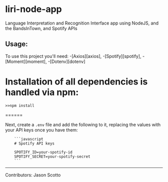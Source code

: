 # liri-node-app

Language Interpretation and Recognition Interface app using NodeJS, and the BandsInTown, and Spotify APIs

## Usage:

To use this project you'll need:
    -[Axios][axios], 
    -[Spotify][spotify], 
    -[Moment][moment], 
    -[Dotenv][dotenv]

Installation of all dependencies is handled via npm:
======
    >>npm install
======

Next, create a `.env` file and add the following to it, replacing the values with your API keys once you have them:

        ```javascript
        # Spotify API keys

        SPOTIFY_ID=your-spotify-id
        SPOTIFY_SECRET=your-spotify-secret
        ```
---
Contributors:
Jason Scotto

